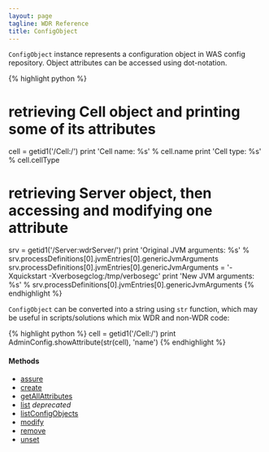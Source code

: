 ```yaml
---
layout: page
tagline: WDR Reference
title: ConfigObject
---
```


`ConfigObject` instance represents a configuration object in WAS config repository. Object attributes can be accessed using dot-notation.

{% highlight python %}
# retrieving Cell object and printing some of its attributes
cell = getid1('/Cell:/')
print 'Cell name: %s' % cell.name
print 'Cell type: %s' % cell.cellType
# retrieving Server object, then accessing and modifying one attribute
srv = getid1('/Server:wdrServer/')
print 'Original JVM arguments: %s' % srv.processDefinitions[0].jvmEntries[0].genericJvmArguments
srv.processDefinitions[0].jvmEntries[0].genericJvmArguments = '-Xquickstart -Xverbosegclog:/tmp/verbosegc'
print 'New JVM arguments: %s' % srv.processDefinitions[0].jvmEntries[0].genericJvmArguments
{% endhighlight %}

`ConfigObject` can be converted into a string using `str` function, which may be useful in scripts/solutions which mix WDR and non-WDR code:

{% highlight python %}
cell = getid1('/Cell:/')
print AdminConfig.showAttribute(str(cell), 'name')
{% endhighlight %}

#### Methods

* [assure](wdr.config.ConfigObject.assure.html)
* [create](wdr.config.ConfigObject.create.html)
* [getAllAttributes](wdr.config.ConfigObject.getAllAttributes.html)
* [list](wdr.config.ConfigObject.list.html) _deprecated_
* [listConfigObjects](wdr.config.ConfigObject.listConfigObjects.html)
* [modify](wdr.config.ConfigObject.modify.html)
* [remove](wdr.config.ConfigObject.remove.html)
* [unset](wdr.config.ConfigObject.unset.html)
